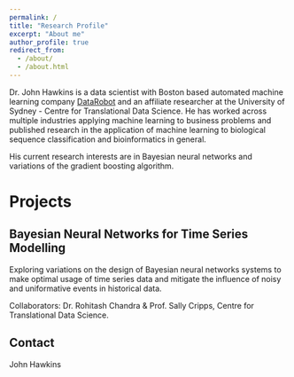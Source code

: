 ```yaml
---
permalink: /
title: "Research Profile"
excerpt: "About me"
author_profile: true
redirect_from: 
  - /about/
  - /about.html
---
```


Dr. John Hawkins is a data scientist with Boston based automated machine learning company [DataRobot](https://www.datarobot.com)
and an affiliate researcher at the University of Sydney - Centre for Translational Data Science. 
He has worked across multiple industries applying machine learning to business problems and published research in the application
of machine learning to biological sequence classification and bioinformatics in general. 

His current research interests are in Bayesian neural networks and variations of the gradient boosting algorithm.


Projects
==============

## Bayesian Neural Networks for Time Series Modelling

Exploring variations on the design of Bayesian neural networks systems to make optimal usage of time series data and mitigate the 
influence of noisy and uniformative events in historical data.


Collaborators: Dr. Rohitash Chandra & Prof. Sally Cripps, Centre for Translational Data Science.





Contact
-------
John Hawkins

